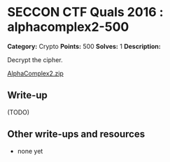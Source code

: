 # SECCON CTF Quals 2016 : alphacomplex2-500

**Category:** Crypto
**Points:** 500
**Solves:** 1
**Description:**

Decrypt the cipher.

[AlphaComplex2.zip](AlphaComplex2.zip)

## Write-up

(TODO)

## Other write-ups and resources

* none yet
